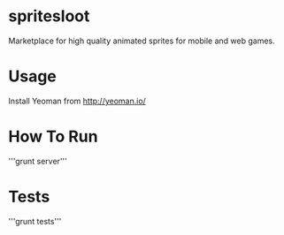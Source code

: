 spritesloot
===========
Marketplace for high quality animated sprites for mobile and web games.

Usage
====

Install Yeoman from http://yeoman.io/

How To Run
=========
'''grunt server'''

Tests
=====
'''grunt tests'''
